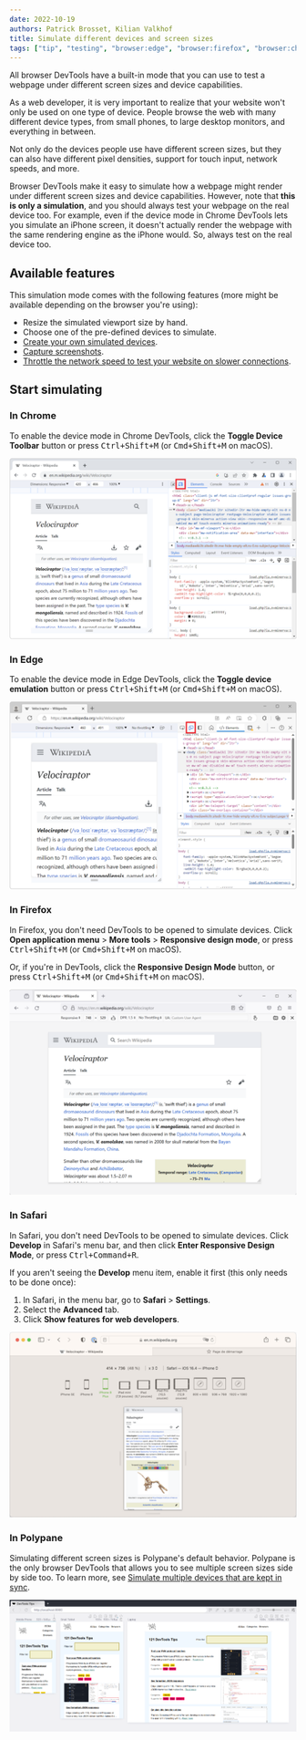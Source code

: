 ```yaml
---
date: 2022-10-19
authors: Patrick Brosset, Kilian Valkhof
title: Simulate different devices and screen sizes
tags: ["tip", "testing", "browser:edge", "browser:firefox", "browser:chrome", "browser:safari", "browser:polypane"]
---
```

All browser DevTools have a built-in mode that you can use to test a webpage under different screen sizes and device capabilities.

As a web developer, it is very important to realize that your website won't only be used on one type of device. People browse the web with many different device types, from small phones, to large desktop monitors, and everything in between.

Not only do the devices people use have different screen sizes, but they can also have different pixel densities, support for touch input, network speeds, and more.

Browser DevTools make it easy to simulate how a webpage might render under different screen sizes and device capabilities. However, note that **this is only a simulation**, and you should always test your webpage on the real device too. For example, even if the device mode in Chrome DevTools lets you simulate an iPhone screen, it doesn't actually render the webpage with the same rendering engine as the iPhone would. So, always test on the real device too.

## Available features

This simulation mode comes with the following features (more might be available depending on the browser you're using):

* Resize the simulated viewport size by hand.
* Choose one of the pre-defined devices to simulate.
* [Create your own simulated devices](./add-new-devices.md).
* [Capture screenshots](./take-in-device-screenshots.md).
* [Throttle the network speed to test your website on slower connections](./throttle-network-speed.md).

## Start simulating

### In Chrome

To enable the device mode in Chrome DevTools, click the **Toggle Device Toolbar** button or press <kbd>Ctrl+Shift+M</kbd> (or <kbd>Cmd+Shift+M</kbd> on macOS).

![Chrome, with DevTools on the side, and the rendered webpage wrapped in the device simulation mode](../../assets/img/simulate-devices-chrome.png)

### In Edge

To enable the device mode in Edge DevTools, click the **Toggle device emulation** button or press <kbd>Ctrl+Shift+M</kbd> (or <kbd>Cmd+Shift+M</kbd> on macOS).

![Edge, with DevTools on the side, and the rendered webpage wrapped in the device simulation mode](../../assets/img/simulate-devices-edge.png)

### In Firefox

In Firefox, you don't need DevTools to be opened to simulate devices. Click **Open application menu** > **More tools** > **Responsive design mode**, or press <kbd>Ctrl+Shift+M</kbd> (or <kbd>Cmd+Shift+M</kbd> on macOS).

Or, if you're in DevTools, click the **Responsive Design Mode** button, or press <kbd>Ctrl+Shift+M</kbd> (or <kbd>Cmd+Shift+M</kbd> on macOS).

![A rendered webpage in Firefox, wrapped in the responsive design mode](../../assets/img/simulate-devices-firefox.png)

### In Safari

In Safari, you don't need DevTools to be opened to simulate devices. Click **Develop** in Safari's menu bar, and then click **Enter Responsive Design Mode**, or press <kbd>Ctrl+Command+R</kbd>.

If you aren't seeing the **Develop** menu item, enable it first (this only needs to be done once):

1. In Safari, in the menu bar, go to **Safari** > **Settings**.
1. Select the **Advanced** tab.
1. Click **Show features for web developers**.

![A rendered webpage in Safari, wrapped in the responsive design mode](../../assets/img/simulate-devices-safari.png)

### In Polypane

Simulating different screen sizes is Polypane's default behavior. Polypane is the only browser DevTools that allows you to see multiple screen sizes side by side too. To learn more, see [Simulate multiple devices that are kept in sync](./simulate-multiple-devices.md).

![Polypane showing three different devices side-by-side.](../../assets/img/simulate-devices-polypane.png)
